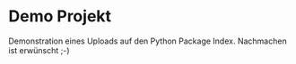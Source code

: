 # Demo Projekt

Demonstration eines Uploads auf den Python Package Index.
Nachmachen ist erwünscht ;-)

